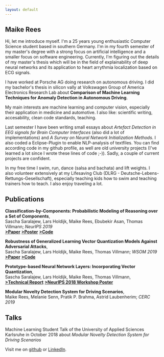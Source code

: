 ```yaml
---
layout: default
---
```


## Maike Rees
Hi, let me introduce myself. I'm a 25 years young enthusiastic Computer Science student based in southern Germany. I'm in my fourth semester of my master's degree with a strong focus on artificial intelligence and a smaller focus on software engineering. Currently, I'm figuring out the details of my master's thesis which will be in the field of explainability of deep neural networks and its application to heart arrythmia localization based on ECG signals. 

I have worked at Porsche AG doing research on autonomous driving. I did my bachelor's thesis in silicon vally at Volkswagen Group of America Electronics Research Lab about **Comparison of Machine Learning Techniques for Anomaly Detection in Autonomous Driving**.

My main interests are machine learning and computer vision, especially their application in medicine and automotive. 
I also like: scientific writing, accesability, clean code standards, teaching.

Last semester I have been writing small essays about _Artefact Detection in EEG signals for Brain Computer Interfaces_ (also did a lot of implementations) and _A Survey on Neural Network Initialization Methods_. I also coded a Eclipse-Plugin to enable NLP-analysis of textfiles. You can find according code in my github profile, as well are old university projects (I've learned a lot since I wrote these lines of code ;-)). Sadly, a couple of current projects are confident. 

In my free time I swim, run, dance (salsa and bachata) and lift weights. I also volunteer extensively at my Lifesaving Club (DLRG - Deutsche-Lebens-Rettungs-Gesellschaft), especially teaching kids how to swim and teaching trainers how to teach. I also enjoy traveling a lot.

## Publications
**Classification-by-Components: Probabilistic Modeling of Reasoning over a Set of Components**,<br/>
Sascha Saralajew, Lars Holdijk, Maike Rees, Ebubekir Asan, Thomas Villmann; _NeurIPS 2019_ <br/>
[**>Paper**](https://papers.nips.cc/paper/8546-classification-by-components-probabilistic-modeling-of-reasoning-over-a-set-of-components.pdf)     [**>Poster**](https://www.dropbox.com/sh/f2o34nc1fvbczeu/AACyv1nnGKtJegBeZhWi949za?dl=0&preview=Poster+-+Classification+By+Components.pdf)   [**>Code**](https://github.com/saralajew/cbc_networks)


**Robustness of Generalized Learning Vector Quantization Models Against Adversarial Attacks**,<br/>
Sascha Saralajew, Lars Holdijk, Maike Rees, Thomas Villmann; _WSOM 2019_ <br/>
[**>Paper**](https://arxiv.org/pdf/1902.00577.pdf)    [**>Code**](https://github.com/LarsHoldijk/robust_LVQ_models)


**Prototype-based Neural Network Layers: Incorporating Vector Quantization**, <br/>
Sascha Saralajew, Lars Holdijk, Maike Rees, Thomas Villmann, <br/>
[**>Technical Report**](https://arxiv.org/abs/1812.01214)  [**>NeurIPS 2018 Workshop Poster**](https://larsholdijk.github.io/publication/pub2018a/poster.pdf)


**Modular Novelty Detection System for Driving Scenarios**, <br/>
Maike Rees, Melanie Senn, Pratik P. Brahma, Astrid Laubenherim; _CERC 2019_

## Talks
Machine Learning Student Talk of the University of Applied Sciences Karlsruhe in October 2018 about _Modular Novelty Detection System for Driving Scenarios_



Visit me on [github](https://github.com/maikefer) or [LinkedIn](https://www.linkedin.com/in/maike-rees-8b6103150).

